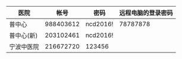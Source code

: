 医院|帐号|密码|远程电脑的登录密码
--- | --- | --- | ---
普中心|988403612|ncd2016!|78787878
普中心(新)|203102461|ncd2016!|
宁波中医院|216672720|123456|
